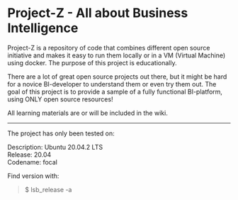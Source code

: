 # Project-Z - All about Business Intelligence

Project-Z is a repository of code that combines different open source initiative and makes it easy to run them locally or in a VM (Virtual Machine) using docker. The purpose of this project is educationally.

There are a lot of great open source projects out there, but it might be hard for a novice BI-developer to understand them or even try them out. The goal of this project is to provide a sample of a fully functional BI-platform, using ONLY open source resources!

All learning materials are or will be included in the wiki.

---

The project has only been tested on:

Description: Ubuntu 20.04.2 LTS  
Release:	20.04  
Codename:	focal  

Find version with:  
> $ lsb_release -a
